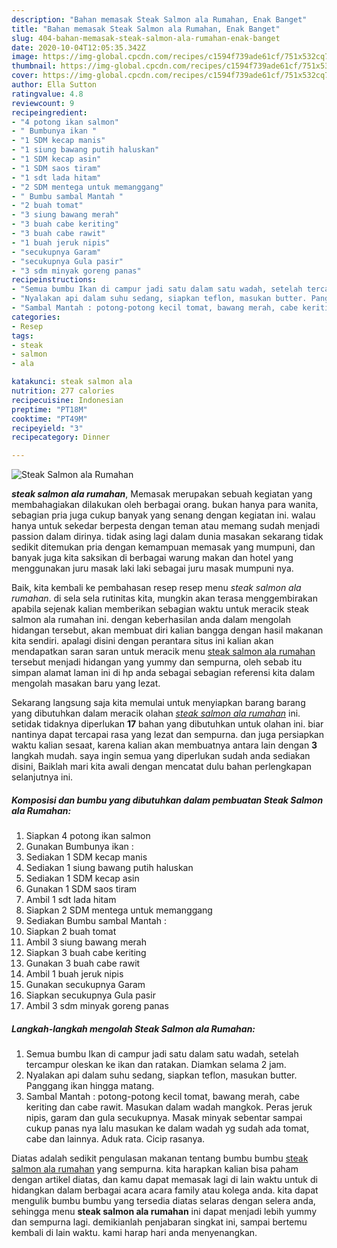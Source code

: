 ```yaml
---
description: "Bahan memasak Steak Salmon ala Rumahan, Enak Banget"
title: "Bahan memasak Steak Salmon ala Rumahan, Enak Banget"
slug: 404-bahan-memasak-steak-salmon-ala-rumahan-enak-banget
date: 2020-10-04T12:05:35.342Z
image: https://img-global.cpcdn.com/recipes/c1594f739ade61cf/751x532cq70/steak-salmon-ala-rumahan-foto-resep-utama.jpg
thumbnail: https://img-global.cpcdn.com/recipes/c1594f739ade61cf/751x532cq70/steak-salmon-ala-rumahan-foto-resep-utama.jpg
cover: https://img-global.cpcdn.com/recipes/c1594f739ade61cf/751x532cq70/steak-salmon-ala-rumahan-foto-resep-utama.jpg
author: Ella Sutton
ratingvalue: 4.8
reviewcount: 9
recipeingredient:
- "4 potong ikan salmon"
- " Bumbunya ikan "
- "1 SDM kecap manis"
- "1 siung bawang putih haluskan"
- "1 SDM kecap asin"
- "1 SDM saos tiram"
- "1 sdt lada hitam"
- "2 SDM mentega untuk memanggang"
- " Bumbu sambal Mantah "
- "2 buah tomat"
- "3 siung bawang merah"
- "3 buah cabe keriting"
- "3 buah cabe rawit"
- "1 buah jeruk nipis"
- "secukupnya Garam"
- "secukupnya Gula pasir"
- "3 sdm minyak goreng panas"
recipeinstructions:
- "Semua bumbu Ikan di campur jadi satu dalam satu wadah, setelah tercampur oleskan ke ikan dan ratakan. Diamkan selama 2 jam."
- "Nyalakan api dalam suhu sedang, siapkan teflon, masukan butter. Panggang ikan hingga matang."
- "Sambal Mantah : potong-potong kecil tomat, bawang merah, cabe keriting dan cabe rawit. Masukan dalam wadah mangkok. Peras jeruk nipis, garam dan gula secukupnya. Masak minyak sebentar sampai cukup panas nya lalu masukan ke dalam wadah yg sudah ada tomat, cabe dan lainnya. Aduk rata. Cicip rasanya."
categories:
- Resep
tags:
- steak
- salmon
- ala

katakunci: steak salmon ala 
nutrition: 277 calories
recipecuisine: Indonesian
preptime: "PT18M"
cooktime: "PT49M"
recipeyield: "3"
recipecategory: Dinner

---
```



![Steak Salmon ala Rumahan](https://img-global.cpcdn.com/recipes/c1594f739ade61cf/751x532cq70/steak-salmon-ala-rumahan-foto-resep-utama.jpg)

<b><i>steak salmon ala rumahan</i></b>, Memasak merupakan sebuah kegiatan yang membahagiakan dilakukan oleh berbagai orang. bukan hanya para wanita, sebagian pria juga cukup banyak yang senang dengan kegiatan ini. walau hanya untuk sekedar berpesta dengan teman atau memang sudah menjadi passion dalam dirinya. tidak asing lagi dalam dunia masakan sekarang tidak sedikit ditemukan pria dengan kemampuan memasak yang mumpuni, dan banyak juga kita saksikan di berbagai warung makan dan hotel yang menggunakan juru masak laki laki sebagai juru masak mumpuni nya.

Baik, kita kembali ke pembahasan resep resep menu <i>steak salmon ala rumahan</i>. di sela sela rutinitas kita, mungkin akan terasa menggembirakan apabila sejenak kalian memberikan sebagian waktu untuk meracik steak salmon ala rumahan ini. dengan keberhasilan anda dalam mengolah hidangan tersebut, akan membuat diri kalian bangga dengan hasil makanan kita sendiri. apalagi disini dengan perantara situs ini kalian akan mendapatkan saran saran untuk meracik menu <u>steak salmon ala rumahan</u> tersebut menjadi hidangan yang yummy dan sempurna, oleh sebab itu simpan alamat laman ini di hp anda sebagai sebagian referensi kita dalam mengolah masakan baru yang lezat.




Sekarang langsung saja kita memulai untuk menyiapkan barang barang yang dibutuhkan dalam meracik olahan <u><i>steak salmon ala rumahan</i></u> ini. setidak tidaknya diperlukan <b>17</b> bahan yang dibutuhkan untuk olahan ini. biar nantinya dapat tercapai rasa yang lezat dan sempurna. dan juga persiapkan waktu kalian sesaat, karena kalian akan membuatnya antara lain dengan <b>3</b> langkah mudah. saya ingin semua yang diperlukan sudah anda sediakan disini, Baiklah mari kita awali dengan mencatat dulu bahan perlengkapan selanjutnya ini.

<!--inarticleads1-->

##### Komposisi dan bumbu yang dibutuhkan dalam pembuatan Steak Salmon ala Rumahan:

1. Siapkan 4 potong ikan salmon
1. Gunakan  Bumbunya ikan :
1. Sediakan 1 SDM kecap manis
1. Sediakan 1 siung bawang putih haluskan
1. Sediakan 1 SDM kecap asin
1. Gunakan 1 SDM saos tiram
1. Ambil 1 sdt lada hitam
1. Siapkan 2 SDM mentega untuk memanggang
1. Sediakan  Bumbu sambal Mantah :
1. Siapkan 2 buah tomat
1. Ambil 3 siung bawang merah
1. Siapkan 3 buah cabe keriting
1. Gunakan 3 buah cabe rawit
1. Ambil 1 buah jeruk nipis
1. Gunakan secukupnya Garam
1. Siapkan secukupnya Gula pasir
1. Ambil 3 sdm minyak goreng panas




<!--inarticleads2-->

##### Langkah-langkah mengolah Steak Salmon ala Rumahan:

1. Semua bumbu Ikan di campur jadi satu dalam satu wadah, setelah tercampur oleskan ke ikan dan ratakan. Diamkan selama 2 jam.
1. Nyalakan api dalam suhu sedang, siapkan teflon, masukan butter. Panggang ikan hingga matang.
1. Sambal Mantah : potong-potong kecil tomat, bawang merah, cabe keriting dan cabe rawit. Masukan dalam wadah mangkok. Peras jeruk nipis, garam dan gula secukupnya. Masak minyak sebentar sampai cukup panas nya lalu masukan ke dalam wadah yg sudah ada tomat, cabe dan lainnya. Aduk rata. Cicip rasanya.




Diatas adalah sedikit pengulasan makanan tentang bumbu bumbu <u>steak salmon ala rumahan</u> yang sempurna. kita harapkan kalian bisa paham dengan artikel diatas, dan kamu dapat memasak lagi di lain waktu untuk di hidangkan dalam berbagai acara acara family atau kolega anda. kita dapat mengulik bumbu bumbu yang tersedia diatas selaras dengan selera anda, sehingga menu <b>steak salmon ala rumahan</b> ini dapat menjadi lebih yummy dan sempurna lagi. demikianlah penjabaran singkat ini, sampai bertemu kembali di lain waktu. kami harap hari anda menyenangkan.
